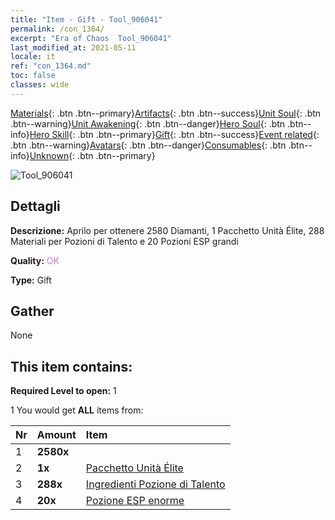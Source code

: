 ```yaml
---
title: "Item - Gift - Tool_906041"
permalink: /con_1364/
excerpt: "Era of Chaos  Tool_906041"
last_modified_at: 2021-05-11
locale: it
ref: "con_1364.md"
toc: false
classes: wide
---
```

 [Materials](/ItemsIT/){: .btn .btn--primary}[Artifacts](/ItemsIT/Artifacts/){: .btn .btn--success}[Unit Soul](/ItemsIT/UnitSoul/){: .btn .btn--warning}[Unit Awakening](/ItemsIT/UnitAwakening/){: .btn .btn--danger}[Hero Soul](/ItemsIT/HeroSoul/){: .btn .btn--info}[Hero Skill](/ItemsIT/HeroSkill/){: .btn .btn--primary}[Gift](/ItemsIT/Gift/){: .btn .btn--success}[Event related](/ItemsIT/Events/){: .btn .btn--warning}[Avatars](/ItemsIT/Avatars/){: .btn .btn--danger}[Consumables](/ItemsIT/Consumables/){: .btn .btn--info}[Unknown](/ItemsIT/Unknown/){: .btn .btn--primary}

 ![Tool_906041](/images/t/i_907116.png)

## Dettagli
 **Descrizione:** Aprilo per ottenere 2580 Diamanti, 1 Pacchetto Unità Élite, 288 Materiali per Pozioni di Talento e 20 Pozioni ESP grandi

 **Quality:** <span style="color: #DA70D6">OK</span>

 **Type:** Gift

## Gather

  None

## This item contains:

 **Required Level to open:** 1

 1 You would get **ALL** items  from:

  | Nr | Amount |     Item    |
  |:---|:-------|:------------|
  | 1 |  **2580x** | <i class="fas fa-gem"/> |  | 
  | 2 |  **1x** | [Pacchetto Unità Élite](/ItemsIT/con_1365/) |  | 
  | 3 |  **288x** | [Ingredienti Pozione di Talento](/ItemsIT/con_1120/) |  | 
  | 4 |  **20x** | [Pozione ESP enorme](/ItemsIT/con_703/) |  | 
